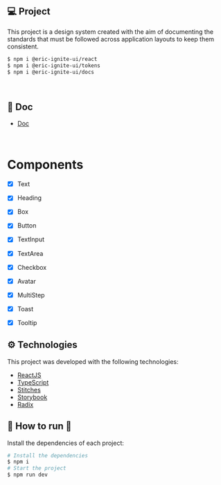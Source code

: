 ## 💻 Project

This project is a design system created with the aim of documenting the standards that must be followed across application layouts to keep them consistent.

```bash
$ npm i @eric-ignite-ui/react
$ npm i @eric-ignite-ui/tokens
$ npm i @eric-ignite-ui/docs
```

</br>

## 🔖 Doc

- [Doc](https://ericlys.github.io/design-system/?path=/story/home--page)


</br>


# Components

- [x] Text
- [x] Heading
- [x] Box
- [x] Button 
- [x] TextInput
- [x] TextArea
- [x] Checkbox
- [x] Avatar
- [x] MultiStep
- [x] Toast
- [x] Tooltip


## ⚙ Technologies
This project was developed with the following technologies:

- [ReactJS](https://reactjs.org/)
- [TypeScript](https://www.typescriptlang.org/)
- [Stitches](https://stitches.dev/)
- [Storybook](https://storybook.js.org/)
- [Radix](https://www.radix-ui.com/)

## 👷 How to run 🚀

Install the dependencies of each project:
```bash
# Install the dependencies
$ npm i
# Start the project
$ npm run dev
```


